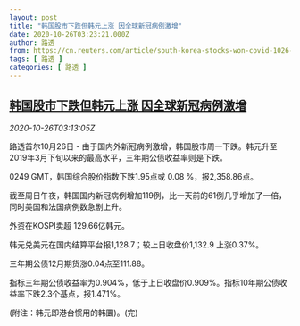 ```yaml
---
layout: post
title: "韩国股市下跌但韩元上涨 因全球新冠病例激增"
date: 2020-10-26T03:23:21.000Z
author: 路透
from: https://cn.reuters.com/article/south-korea-stocks-won-covid-1026-idCNKBS27B06Z
tags: [ 路透 ]
categories: [ 路透 ]
---
```

<!--1603682601000-->
[韩国股市下跌但韩元上涨 因全球新冠病例激增](https://cn.reuters.com/article/south-korea-stocks-won-covid-1026-idCNKBS27B06Z)
------

<div>
<div><i>2020-10-26T03:13:05Z</i></div><p>路透首尔10月26日 - 由于国内外新冠病例激增，韩国股市周一下跌。韩元升至2019年3月下旬以来的最高水平，三年期公债收益率则是下跌。</p><p>0249 GMT，韩国综合股价指数下跌1.95点或 0.08 %，报2,358.86点。</p><p>截至周日午夜，韩国国内新冠病例增加119例，比一天前的61例几乎增加了一倍，同时美国和法国病例数急剧上升。</p><p>外资在KOSPI卖超 129.66亿韩元。</p><p>韩元兑美元在国内结算平台报1,128.7；较上日收盘价1,132.9 上涨0.37%。</p><p>三年期公债12月期货涨0.04点至111.88。</p><p>指标三年期公债收益率为0.904%，低于上日收盘价0.909%。指标10年期公债收益率下跌2.3个基点，报1.471%。</p><p>(附注：韩元即港台惯用的韩圜)。(完)</p>
</div>
